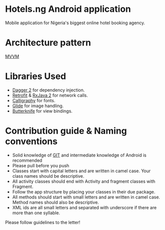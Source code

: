 # Hotels.ng Android application
Mobile application for Nigeria's biggest online hotel booking agency.

# Architecture pattern
[MVVM](https://developer.android.com/topic/libraries/architecture/guide.html)

# Libraries Used
- [Dagger 2](https://google.github.io/dagger) for dependency injection.
- [Retrofit](https://github.com/square/retrofit) & [RxJava 2](https://github.com/ReactiveX/RxJava) for network calls.
- [Calligraphy](https://github.com/chrisjenx/Calligraphy) for fonts.
- [Glide](https://github.com/bumptech/glide) for image handling.
- [Butterknife](https://github.com/JakeWharton/butterknife) for view bindings.

# Contribution guide & Naming conventions
- Solid knowledge of [GIT](https://try.github.io) and intermediate knowledge of Android is recommended
- Please pull before you push
- Classes start with capital letters and are written in camel case. Your class names should be descriptive.
- All activity classes should end with Activity and fragment classes with Fragment.
- Follow the app structure by placing your classes in their due package.
- All methods should start with small letters and are written in camel case. Method names should also be descriptive.
- XML ids are all small letters and separated with underscore if there are more than one syllable.

Please follow guidelines to the letter!
